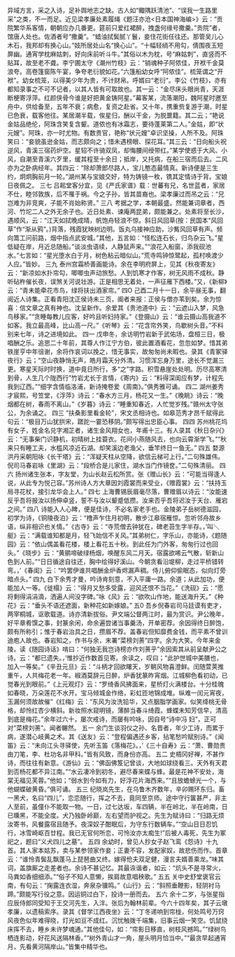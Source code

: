 <!-- { "loadSidebar": true } -->
异域方言，采之入诗，足补舆地志之缺。古人如“鲰隅跃清池”、“误我一生路里采”之类，不一而足。近见梁孝廉处素履绳《题汪亦沧&lt;日本国神海编&gt;》云：“贡院繁华系客情，朝朝应办几番更。筵前只爱红裙醉，拽盏何缘号撒羹。”贡院”者，馆唐人处也。佐酒者号“撒羹”。“蜡油拭鬓腻丫鬟，妾住花街任往还。那管吴儿心木石，我邦却有换心山。”妓所居处山名“换心山”。“十幅轻绡不用勾，倩围夜玉短屏幽。通宵学枕麻姑刺，好向床前听斗牛。”其俗以木为枕，号“麻姑刺”，直竖而不贴耳，故至老不聋。李宁圃太守《潮州竹枝》云：“销魂种子阿侬佳，开袱千金莫浪夸。高卷篷窗陈午宴，争夸老衍貌如花。”六篷船幼女呼“阿侬佳”。梳笼谓之“开袱”。幼女梳笼，以得美少年为贵，不计财帛。呼婿曰“老衍”。李公《竹枝》，亦有都知录事之不可不记者，以其人皆有可取故也。其一云：“金尽床头眼尚青，天涯断梗寄浮萍。红颜侠骨今谁是好把黄金铸阿星。”幕客某，流落潮阳，魏阿星时邀至舟中，供给备至，五年不衰；病愈，复资之赴省。又十年，携重赀复游于潮，时星已色衰，载客他往。某居潮半载，俟星归，酬以干金，为脱噩籍。其二云；“艳说金姑品绝伦，阿珠含笑复含颦。道侬也有冰霜志，要待蓬莱第二人。”金姑，即“状元嫂”。阿珠，亦一时尤物。有数贵官，艳称“状元嫂”卓识坚操，人所不及。阿珠笑曰：“妾貌虽逊金姑，而志颇向之；惜未遇榜眼、探花耳。”其三云：“日向船头祝逆风，青溪三宿药炉空。星轺不许骑双凤，却悔腰间绶带红。”某学使惑于大风、小风，自潮至青溪六歹里，缓其程至十余日；抵岸，又托病，在船三宿而后去。二风亦为之卧病经年。其四云：“除却萧郎尽路人，宝儿憨态最情真。新诗便是三生约，炯炯胸前月一轮。”湖州某与宝娘交好，特为铸镜一枚，镌其定情诗于背。宝娘日夜佩之。
三七
吕耜堂客分宜，见《严氏家谱》载：世蕃有兄，名世蓝者，家居不仕，睦邻敦族，后不罹于祸。今之子孙，皆其苗裔也。梁孝廉过而吊之云：“兄岂难为非竞爽，子能不肖始称贤。”
三八
考据之学，本朝最盛。然能兼词章者，西河、竹坨二人之外无余子也。近日处素、谏庵两昆弟，颇能兼之。处素将至长沙，遇顺风，云：“江天如拭晚成晴，帆饱舟轻浪不惊。斜日风回草(按：民国本“风回草”作“渐从鸦”。)背落，残霞犹映树边明。饭丸乌接神应助，沙觜风回草有声。频向篙工问前路，烟中指点武安城。”其他，五言如：“怪松连石长，归鸟杂云飞。”星低疑在岸，月近总随船。”谈淡虫语续，人静鼠声来。”“浪花入船窗，添我砚池水。”七言如：“星光堕水白于月，树色粘云暗似山。”荒寺鸣钟惊鹭起，孤村唤渡少人应。”皆妙。
三九
泰州宫霜桥善画能诗。余在李明府屏上，见其《秋夜寄友》云：“新凉如水扑帘勾，唧唧虫声动旅愁。人到饥寒才作客，树无风雨不成秋。静听砧杵催长夜，误煞关河说壮游。正是相思无着处，一声征雁下西楼。”又，《新柳》云：“青未能牵花市鸟，绿将扶出酒家帘。”
四O
己酉二月十一日，余平昼无事，翻阅近人诗集。正看青阳沈正侯诗未三页，阍者来报：正侯与僧亦苇到矣。余为惊喜：信文章之真有神也。沈呈新作。余爱其《贵池道中》云：“云遮山入梦，风急鸟移家。”“贪睡每教儿应客，好吟且听妇持家。”《登摄山》云：“谁云摄山高我道不如客。我立最高峰，比山高一尺。”《听琴》云：“花含帘外笑，鸟歇树头音。”不料别来七年，诗之进境如此。
四一
戊申冬，余访明竹岩新于武佑场，盘桓三日，极唱酬之乐。追思二十年前，其尊人作江宁方伯，彼此置酒看花，忽忽如梦。惜其弟铁崖亨中年徂谢，余将作哀词以挽之，惜无事实，故匆匆尚未暇也。录其《青冢驿夜行》云；“空山夜静悄无声，皓月霜天分外清。习惯浑忘身万里，途长不觉漏三更。寒星天际时时换，道中竟日所行，多“之”字路。积雪悬崖处处明。历尽高寒清到骨，人生几个陇西行”竹岩尤长于言情，《寄内》云：“料得深闺应有梦，计程先我到辽西。”“细字含情临洛浦，新诗掩卷爱《周南》。”俱秀雅可诵。
四二
湖州姜秀才宸熙，号笠堂，《浮萍》诗云：“春水方三月，杨花又一生。”《晚眺》诗云：“晚烟都在树，春雨不离山。”《岁暮》诗云：“睡重知春近，人忙觉岁残。”赣州太守张公，为余诵之。
四三
“扶桑影里看金轮”，宋文丞相诗也。如皋范秀才昂千赋得此句云：“极目万山犹拱宋，蹉跎一霎恐移阴。”颇写得出忠臣心事。
四四
苏州桃花坞有女子，姓金名兑字湘芷者，诸生金风翔女也，年甫十三。有人录其《秋日杂兴》云：“无事柴门识静机，初晴树上挂蓑衣。花间小燕随风去，也向云霄渐学飞。”“秋来只有睡工夫，水槛风凉近石湖。却笑溪边老渔父，垂竿终日一鱼无。”
四五
婺源洪丹采朝阳咏《长干塔》云：“浑疑天柱从空降，欲信云梯可上行。”二句殊雄伟。倪司马春岩咏《里湖》云：“段桥合是儿家住，湖水当门作镜奁。”二句殊清丽。
四六
扬州诸生张本，字友堂，为山长赵云松所赏。张《赠山长》云：“可能当得逢人说，从此专为悦己容。”苏州诗人方大章因刘霞裳而来受业，《赠霞裳》云：“扶持玉局寻花杖，接引龙华会上人。”
四七
上海曹锡辰眉毫尽落，曹赠眉以诗云：“汝能速反乎吾将报汝以扬伸卓竖，誓不与汝以颦蹙低攒。汝来否乎吾将迟汝于天台、雁宕之间。”
四八
诗能入人心睥，便是佳诗，不必名家老手也。金陵弟子岳树德滋园，初学为诗，《铜陵夜泊》云：“橹声乍住月初明，散步江皋宿雁惊。忽听邻舟故乡语，纵非相识也关情。”《古寺》云：“寺荒僧去钟犹在，碑老苔生字半存。，’叫＼艇》云：“满载谁知都是月，轻飞始信不关风。”其弟树仁，字乐山，亦能诗，《题随园》云：“依山偶盖看花楼，楼上看花五十秋。到此任为门外客，匆匆行过也回头。”《晓步》云：“黄鹂啼破绿杨烟，唤醒东风二月天。宿露欲唏云气散，斩新山色到人前。”“日日循途自往还，胸中绘得好溪山。今朝贪看沿堤柳，走过平桥错转弯。，’《春闺》云：“吟罢伊谁共唱酬金炉香烬漏声稠。侍儿俯仰偷眠态，似向灯旁暗点头。”
四九
白下余秀才曼，吟诗肯刻意，不入平庸一路。余道；从此加功，便能加人一等。《徙榻》云：“得月又愁多受露，迎风还恨不当花。”《洗砚》云：“愿将剩得涓涓滴，洒遍人间没字碑。”咏《风》云：“欲吹山作地，能送海升天。”《种花》云：“垂头不语还遮面，新种花如新嫁娘。”
五0
吾乡倪春岩司马廷谟有吏才，两宰桐城，讴歌载道。诗亦清新拔俗。尹文端公督两江时，最为赏识。尹公晚年，好平章肴馔之事，封篆余闲，命余遍尝诸当事羹汤，开单密荐。余因得终日醉饱，颇有所称引；惟于春岩治具之日，攒眉不荐。盖春岩但知靡费金钱，而平素不曾训迪庖人故也。春岩知之，作书与余，末署“菜榜刘蒉”四字。余为大笑。今年来金陵，读《随园诗话》啃曰：“何独无我岂诗榜亦作刘蒉乎”余因索其从前呈献尹公之诗。云：“都已遗失。，’惟抄近作数首见寄。余读之，叹曰；“此护世城中美膳也，加入一等矣。”《辛丑元旦》云：“斗柄才回欲曙天，岁朝风物喜澄鲜。闰随萱荚推重午，人共梅花老一年。椒酒莫辞元日醉，炉香犹篆昨宵烟。江城柳色看初动，已觉春光到眼前。”《上元观灯》云：“罗绮香风拂面来，星桥灯火满楼台。十分桂魄如春晓，万朵莲花不水开。宝马倾城金作络，彩虹匝地锦成堆。纵难一闰元宵夜，玉漏何须故故催”《红梅》云：“东风为汝洗铅华，又点胭脂学画家。似笑绛桃无骨格，却怜红杏少横斜。新妆照水窥明镜，薄醉当春斗绮霞。蜂蝶未知芳信早，清高到底是梅花。”余年过六十，屡次戒诗，而屡有吟咏，因自号“诗中冯
妇”，正可对“菜榜刘蒉”。闻者冁然。
五一
余门生谈羽仪之孙、名晋者，年少工诗，而累于病，遂潜心岐黄之术。其《送友》云：“登程偏遇还乡客，拈笔愁吟赋别诗。”《闻笛》云：“未向江头寻驿使，先听玉笛《落梅花》。，’《三十自寿》云：“萧、曹勋贵由刀笔，李、杜功名非甲科。”皆有风致，而身份亦高。
五二
史梧冈好禅，不甚作诗，而往往有新意。《游仙》云：“佛函佛笈记曾谈，大地如球绕看三。天外有天君到否杨花都不异江南。”“水云凄冷到初冬，避尽春来蝶与蜂。最是花神不安处，海棠无福见芙蓉。”他如；“弱水到今如有力，好浮花片海西来。”“且放蟾蜍光一个，与他蝴蝶破黄昏。”俱可诵。
五三
纪晓岚先生，在乌鲁木齐数年，辛卯赐环东归。畜一黑犬，名曰“四儿”，恋恋随行，挥之不去，竟同至京师。途中守行箧甚严，非主人至前，虽僮仆不能取一物。一日，过七达坂，车四辆，半在岭北，半在岭南，日已曛黑，不能全度。犬乃独卧岭巅，左右望而护视之。先生为赋诗曰：“归路无烦汝寄书，风餐露宿且随予。夜深奴子酣眠后，为守东行数辆车。”“空山日日忍饥行，冰雪崎岖百廿程。我已无官何所恋，可怜汝亦太痴生!”后被人毒死，先生为冢祀之，题曰“义犬四儿之墓”。
五四
余幼时，曾见人抄女子赵飞鸾《怨诗》十九首。其人家本姑苏，卖与某参领家作妾；正妻不容，发配家奴，故悲伤而作。首章云：“谁怜青鬓乱飘蓬马上琵琶曲又终。嫁得伧夫双足健，漫言夫婿善乘龙。”味其词，盖旗厮之走差者也。余诗不甚记忆。其最诙谐者，如云：“炕头不是寻常火，马粪如香细细添。”“俗子不知人意懒，挨肩故意唱秧歌。”
五五
关中史舒堂褒官云南，有句云：“掬露连衣湿，奔泉杂骥鸣。”《山行》云：“斜照垂鞭影，轻阴衬马蹄。”颇能写行役之意。因运铜过白下，投诗一册而去。
五六
余十二岁，与张星指应辰侍郎同受知于王交河先生，入泮。张后为翰林前辈。今六十四年矣，其子云墩孝廉，以遗稿索序。录其《督学江西夜坐》云：“丁冬递响到帘栊，何处鸣号万窍风夜色似年难得晓，灯光如豆不成红。沉忧触拨千端集，旧事云烟一笑空。饥鼠绕床挥不去，睡乡未许梦魂通。”其他佳句，如：“帘影日移直，树枝风撼鸣。”“绿树鸟栖连影动，好花风送隔林香。”“树外青山才一角，屋头明月恰当中。”“最贪早起通宵月，先看黄河隔岸山。”皆集中精华也。
